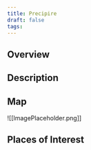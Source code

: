 ```yaml
---
title: Precipire
draft: false
tags:
---
```

## Overview

## Description

## Map

![[ImagePlaceholder.png]]

## Places of Interest

